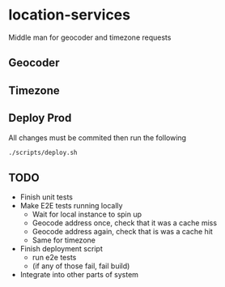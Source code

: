 # location-services

Middle man for geocoder and timezone requests

## Geocoder

## Timezone

## Deploy Prod

All changes must be commited then run the following

``` bash
./scripts/deploy.sh
```

## TODO

- Finish unit tests
- Make E2E tests running locally
  - Wait for local instance to spin up
  - Geocode address once, check that it was a cache miss
  - Geocode address again, check that is was a cache hit
  - Same for timezone
- Finish deployment script
  - run e2e tests
  - (if any of those fail, fail build)
- Integrate into other parts of system
  